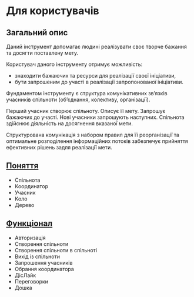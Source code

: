 # Для користувачів

## Загальний опис
Даний інструмент допомагає людині реалізувати своє творче бажання та досягти поставлену мету.

Користувач даного інструменту отримує можливість:
- знаходити бажаючих та ресурси для реалізації своєї ініціативи,
- бути запрошеним до участі в реалізації запропонованої ініціативи.

Фундаментом інструменту є структура комунікативних зв’язків учасників спільноти (об’єднання, колективу, організації).

Перший учасник створює спільноту. Описує її мету. Запрошує бажаючих до участі. Нові учасники запрошують наступних. Спільнота здійснює діяльність на досягнення вказаної мети.

Структурована комунікація з набором правил для її реорганізації та оптимальне розподілення інформаційних потоків забезпечує прийняття ефективних рішень задля реалізації мети.

## [Поняття](concepts.md)

- Спільнота
- Координатор
- Учасник
- Коло
- Дерево

## [Функціонал](features.md)

- Авторизація
- Створення спільноти
- Створення спільноти в спільноті
- Вихід із спільноти
- Запрошення учасників
- Обрання координатора
- ДісЛайк
- Переговорки
- Дошка
